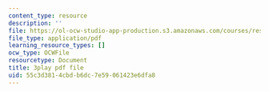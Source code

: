 ```yaml
---
content_type: resource
description: ''
file: https://ol-ocw-studio-app-production.s3.amazonaws.com/courses/res-18-009-learn-differential-equations-up-close-with-gilbert-strang-and-cleve-moler-fall-2015/55c3d3814cbdb6dc7e59061423e6dfa8_fd7ioT_wwPE.pdf
file_type: application/pdf
learning_resource_types: []
ocw_type: OCWFile
resourcetype: Document
title: 3play pdf file
uid: 55c3d381-4cbd-b6dc-7e59-061423e6dfa8
---
```

